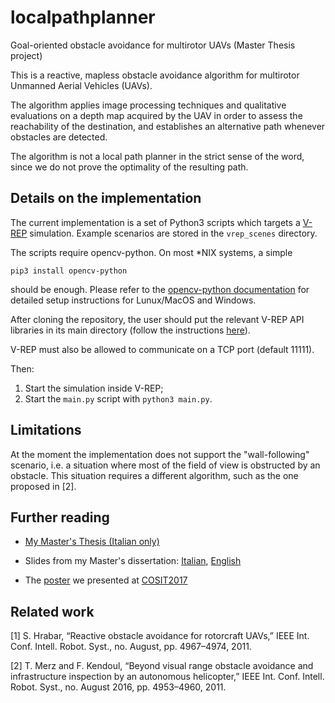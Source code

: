 # localpathplanner
Goal-oriented obstacle avoidance for multirotor UAVs (Master Thesis project)

This is a reactive, mapless obstacle avoidance algorithm for multirotor Unmanned Aerial Vehicles (UAVs).

The algorithm applies image processing techniques and qualitative evaluations
on a depth map acquired by the UAV in order to assess the reachability of the destination,
and establishes an alternative path whenever obstacles are detected.

The algorithm is not a local path planner in the strict sense of the word, since we do not prove
the optimality of the resulting path.

## Details on the implementation

The current implementation is a set of Python3 scripts which targets a 
[V-REP](http://www.coppeliarobotics.com/) simulation.
Example scenarios are stored in the `vrep_scenes` directory.

The scripts require opencv-python. On most \*NIX systems, a simple

    pip3 install opencv-python

should be enough. Please refer to the [opencv-python documentation](http://opencv-python-tutroals.readthedocs.io/en/latest/py_tutorials/py_setup/py_table_of_contents_setup/py_table_of_contents_setup.html)
for detailed setup instructions for Lunux/MacOS and Windows.

After cloning the repository, the user should put the relevant V-REP API libraries in its main directory
(follow the instructions [here](http://www.coppeliarobotics.com/helpFiles/en/remoteApiClientSide.htm#python)).

V-REP must also be allowed to communicate on a TCP port (default 11111).

Then:

1. Start the simulation inside V-REP;
2. Start the `main.py` script with `python3 main.py`.

## Limitations

At the moment the implementation does not support the "wall-following" scenario, 
i.e. a situation where most of the field of view is obstructed by an obstacle.
This situation requires a different algorithm, such as the one proposed in [2].

## Further reading

* [My Master's Thesis (Italian only)](https://github.com/lou1306/localpathplanner/blob/master/docs/tesi.pdf)

* Slides from my Master's dissertation: [Italian](https://github.com/lou1306/localpathplanner/blob/master/docs/presentazione.pdf), [English](https://github.com/lou1306/localpathplanner/blob/master/docs/presentazione-EN.pdf)

* The [poster](https://github.com/lou1306/localpathplanner/blob/master/docs/poster.pdf) we presented at [COSIT2017](http://www.cosit2017.org/)

## Related work

[1] S. Hrabar, “Reactive obstacle avoidance for rotorcraft UAVs,” IEEE Int. Conf. Intell. Robot. Syst., no. August, pp. 4967–4974, 2011.

[2] T. Merz and F. Kendoul, “Beyond visual range obstacle avoidance and infrastructure inspection by an autonomous helicopter,” IEEE Int. Conf. Intell. Robot. Syst., no. August 2016, pp. 4953–4960, 2011.
